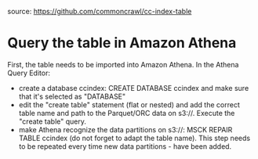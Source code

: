 source: https://github.com/commoncrawl/cc-index-table

# Query the table in Amazon Athena

First, the table needs to be imported into Amazon Athena. In the Athena Query Editor:

- create a database ccindex: CREATE DATABASE ccindex and make sure that it's selected as "DATABASE"
- edit the "create table" statement (flat or nested) and add the correct table name and path to the Parquet/ORC data on s3://. Execute the "create table" query.
- make Athena recognize the data partitions on s3://: MSCK REPAIR TABLE ccindex (do not forget to adapt the table name). This step needs to be repeated every time new data partitions - have been added.